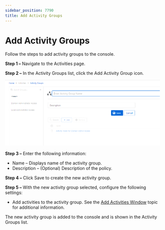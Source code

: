 ```yaml
---
sidebar_position: 7790
title: Add Activity Groups
---
```


# Add Activity Groups

Follow the steps to add activity groups to the console.

**Step 1 –** Navigate to the Activities page.

**Step 2 –** In the Activity Groups list, click the Add Activity Group icon.

![](../../../../../../../../static/images/PrivilegeSecure_4.2/Content/Resources/Images/PrivilegeSecure/AccessManagement/Admin/Policy/Activities/AddActivityGroup.png)

**Step 3 –** Enter the following information:

* Name – Displays name of the activity group.
* Description – (Optional) Description of the policy.

**Step 4 –** Click Save to create the new activity group.

**Step 5 –** With the new activity group selected, configure the following settings:

* Add activities to the activity group. See the [Add Activities Window](../Window/Activities/AddActivities "Add Activities Window") topic for additional information.

The new activity group is added to the console and is shown in the Activity Groups list.